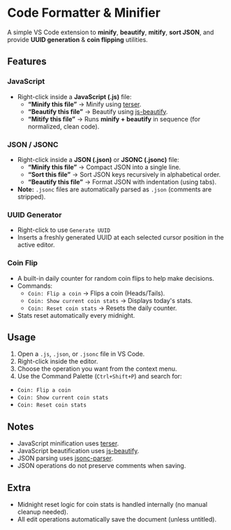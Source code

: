 # Code Formatter & Minifier

A simple VS Code extension to **minify**, **beautify**, **mitify**, **sort JSON**, and provide **UUID generation** & **coin flipping** utilities.

## Features

### JavaScript
- Right-click inside a **JavaScript (.js)** file:
  - **“Minify this file”** -> Minify using [terser](https://github.com/terser/terser).
  - **“Beautify this file”** -> Beautify using [js-beautify](https://github.com/beautify-web/js-beautify).
  - **“Mitify this file”** -> Runs **minify + beautify** in sequence (for normalized, clean code).

### JSON / JSONC
- Right-click inside a **JSON (.json)** or **JSONC (.jsonc)** file:
  - **“Minify this file”** -> Compact JSON into a single line.
  - **“Sort this file”** -> Sort JSON keys recursively in alphabetical order.
  - **“Beautify this file”** -> Format JSON with indentation (using tabs).
- **Note:** `.jsonc` files are automatically parsed as `.json` (comments are stripped).

### UUID Generator
- Right-click to use `Generate UUID`
- Inserts a freshly generated UUID at each selected cursor position in the active editor.

### Coin Flip
- A built-in daily counter for random coin flips to help make decisions.
- Commands:
  - `Coin: Flip a coin` -> Flips a coin (Heads/Tails).
  - `Coin: Show current coin stats` -> Displays today's stats.
  - `Coin: Reset coin stats` -> Resets the daily counter.
- Stats reset automatically every midnight.

## Usage
1. Open a `.js`, `.json`, or `.jsonc` file in VS Code.
2. Right-click inside the editor.
3. Choose the operation you want from the context menu.
4. Use the Command Palette (`Ctrl+Shift+P`) and search for:
- `Coin: Flip a coin`
- `Coin: Show current coin stats`
- `Coin: Reset coin stats`

## Notes
- JavaScript minification uses [terser](https://github.com/terser/terser).
- JavaScript beautification uses [js-beautify](https://github.com/beautify-web/js-beautify).
- JSON parsing uses [jsonc-parser](https://github.com/microsoft/node-jsonc-parser).
- JSON operations do not preserve comments when saving.

## Extra
- Midnight reset logic for coin stats is handled internally (no manual cleanup needed).
- All edit operations automatically save the document (unless untitled).

